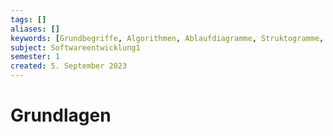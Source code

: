 ```yaml
---
tags: []
aliases: []
keywords: [Grundbegriffe, Algorithmen, Ablaufdiagramme, Struktogramme, Grammatiken]
subject: Softwareentwicklung1       
semester: 1
created: 5. September 2023
---
```


# Grundlagen
